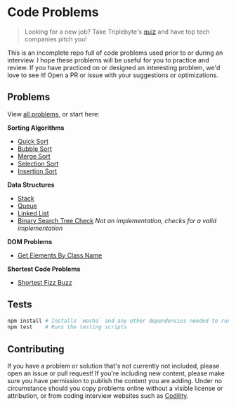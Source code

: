 # Code Problems

> Looking for a new job? Take Triplebyte's [quiz](https://triplebyte.com/a/QW7kzKo/d) and have top tech companies pitch you!

This is an incomplete repo full of code problems used prior to or during an interview. I hope these problems will be useful for you to practice and review. If you have practiced on or designed an interesting problem, we'd love to see it! Open a PR or issue with your suggestions or optimizations.

## Problems

View [all problems](./problems), or start here:

**Sorting Algorithms**

* [Quick Sort](https://github.com/blakeembrey/code-problems/tree/master/problems/quick-sort)
* [Bubble Sort](https://github.com/blakeembrey/code-problems/tree/master/problems/bubble-sort)
* [Merge Sort](https://github.com/blakeembrey/code-problems/tree/master/problems/merge-sort)
* [Selection Sort](https://github.com/blakeembrey/code-problems/tree/master/problems/selection-sort)
* [Insertion Sort](https://github.com/blakeembrey/code-problems/tree/master/problems/insertion-sort)

**Data Structures**

* [Stack](https://github.com/blakeembrey/code-problems/tree/master/problems/stack)
* [Queue](https://github.com/blakeembrey/code-problems/tree/master/problems/queue)
* [Linked List](https://github.com/blakeembrey/code-problems/tree/master/problems/linked-list)
* [Binary Search Tree Check](https://github.com/blakeembrey/code-problems/tree/master/problems/binary-search-tree-check) *Not an implementation, checks for a valid implementation*

**DOM Problems**

* [Get Elements By Class Name](https://github.com/blakeembrey/code-problems/tree/master/problems/get-elements-by-class-name)

**Shortest Code Problems**

* [Shortest Fizz Buzz](https://github.com/blakeembrey/code-problems/tree/master/problems/shortest-fizz-buzz)

## Tests

```sh
npm install # Installs `mocha` and any other dependencies needed to run
npm test    # Runs the testing scripts
```

## Contributing

If you have a problem or solution that's not currently not included, please open an issue or pull request! If you're including new content, please make sure you have permission to publish the content you are adding. Under no circumstance should you copy problems online without a visible license or attribution, or from coding interview websites such as [Codility](https://codility.com/).
